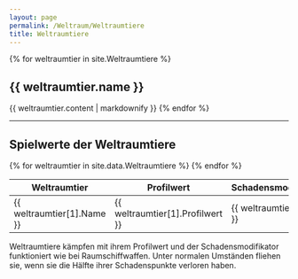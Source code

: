 ```yaml
---
layout: page
permalink: /Weltraum/Weltraumtiere
title: Weltraumtiere
---
```


{% for weltraumtier in site.Weltraumtiere %}
  <h2>{{ weltraumtier.name }}</h2>
  {{ weltraumtier.content | markdownify }}
{% endfor %}

***

## Spielwerte der Weltraumtiere

<table>
<thead>
<tr><th>Weltraumtier</th><th>Profilwert</th><th>Schadensmodifikator</th><th>Schadenspunkte</th></tr>
</thead>
<tbody>
{% for weltraumtier in site.data.Weltraumtiere %}
<tr>
<td>{{ weltraumtier[1].Name }}</td>
<td>{{ weltraumtier[1].Profilwert }}</td>
<td>{{ weltraumtier[1].SM }}</td>
<td>{{ weltraumtier[1].Schadenspunkte }}</td>
</tr>
{% endfor %}
</tbody>
</table>

Weltraumtiere kämpfen mit ihrem Profilwert und der Schadensmodifikator funktioniert wie bei Raumschiffwaffen. Unter normalen Umständen fliehen sie, wenn sie die Hälfte ihrer Schadenspunkte verloren haben.
